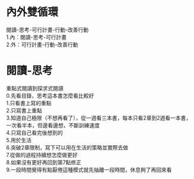 # 內外雙循環
閱讀-思考-可行計畫-行動-改善行動  
1.內：閱讀-思考-可行計畫  
2.外：可行計畫-行動-改善行動  

# 閱讀-思考  
重點式閱讀到探求式閱讀  
0.先看目錄，思考這本書怎麼看比較好  
1.只看書上寫的重點  
2.只寫書上重點  
3.知道自己極限（不想再看了），從一週看三本書，每本只看2章到2週看一本書，一次看半本，但邊看邊想，不斷訓練速度  
4.只寫自己看完後想到的  
5.用於生活  
6.突破2章限制，寫下可以用在生活的策略並實際去做  
7.從做的過程持續想怎麼做更好  
8.如果沒有更好再回到第7點修正  
9.一段時間覺得有點厭倦這種模式就先抽離一段時間，休息夠了再回來看  
